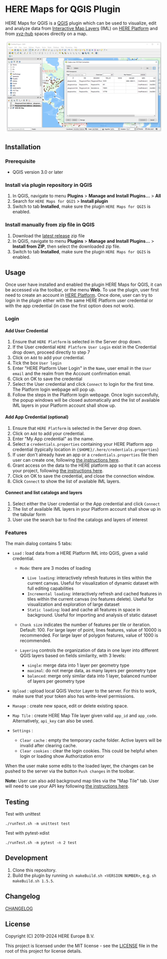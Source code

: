 # HERE Maps for QGIS Plugin


HERE Maps for QGIS is a [QGIS](https://www.qgis.org) plugin which can be used to visualize, edit and analyze data from [Interactive Map Layers](https://www.here.com/docs/bundle/data-api-developer-guide/page/rest/layers.html#interactive-map-layers) (IML) on [HERE Platform](https://platform.here.com/) and from [xyz-hub](https://github.com/heremaps/xyz-hub) spaces directly on a map.

![new connection](res/new-connection.png)

## Installation

### Prerequisite

* QGIS version 3.0 or later

### Install via plugin repository in QGIS

1. In QGIS, navigate to menu **Plugins** > **Manage and Install Plugins...** > **All**
2. Search for `HERE Maps for QGIS` > **Install plugin**
3. Switch to tab **Installed**, make sure the plugin `HERE Maps for QGIS` is enabled.

### Install manually from zip file in QGIS

1. Download the [latest release](https://github.com/heremaps/xyz-qgis-plugin/releases) zip file
2. In QGIS, navigate to menu **Plugins** > **Manage and Install Plugins...** > **Install from ZIP**, then select the downloaded zip file.
3. Switch to tab **Installed**, make sure the plugin `HERE Maps for QGIS` is enabled.

## Usage

Once user have installed and enabled the plugin HERE Maps for QGIS, it can be accessed via the toolbar, or the menu **Web**. To use the plugin, user first need to create an account in [HERE Platform](https://platform.here.com/). Once done, user can try to login in the plugin either with the same HERE Platform user credential or with the app credential (in case the first option does not work).

### Login

#### Add User Credential

1. Ensure that `HERE Platform` is selected in the Server drop down.
2. If the User credential `HERE Platform User Login` exist in the Credential drop down, proceed directly to step 7
3. Click on `Add` to add your credential.
4. Tick the box `User login`
5. Enter "HERE Platform User Login" in the `Name`, user email in the `User email` and the realm from the Account confirmation email.
6. Click on OK to save the credential
7. Select the User credential and click `Connect` to login for the first time. The Platform login webpage will pop up.
8. Follow the steps in the Platform login webpage. Once login succesfully, the popup windows will be closed automatically and the list of available IML layers in your Platform account shall show up.

#### Add App Credential (optional)

1. Ensure that `HERE Platform` is selected in the Server drop down.
2. Click on `Add` to add your credential.
3. Enter "My App credential" as the name.
4. Select a `credentials.properties` containing your HERE Platform app credential (typically location in `{$HOME}/.here/credentials.properties`)
5. If user don't already have an app or a `credentials.properties` file then user can create one, following [the instructions here](https://www.here.com/docs/bundle/identity-and-access-management-developer-guide/page/topics/plat-token.html).
6. Grant access on the data to the HERE platform app so that it can access your project, following [the instructions here](https://www.here.com/docs/bundle/identity-and-access-management-developer-guide/page/topics/manage-projects.html).
7. Click on OK to save the credential, and close the connection window.
8. Click `Connect` to show the list of available IML layers.

#### Connect and list catalogs and layers

1. Select either the User credential or the App credential and click `Connect` 
2. The list of available IML layers in your Platform account shall show up in the tabular form
3. User use the search bar to find the catalogs and layers of interest

### Features

The main dialog contains 5 tabs:

+ `Load` : load data from a HERE Platform IML into QGIS, given a valid credential.

    + `Mode`: there are 3 modes of loading
        + `Live loading`: interactively refresh features in tiles within the current canvas. Useful for visualization of dynamic dataset with full editing capabilities
        + `Incremental loading`: interactively refresh and cached features in tiles within the current canvas (no features delete). Useful for visualization and exploration of large dataset
        + `Static loading`: load and cache all features in space in background. Useful for importing and analysis of static dataset

    + `Chunk size` indicates the number of features per tile or iteration. Default: 100. For large layer of point, lines features, value of 10000 is recommended. For large layer of polygon features, value of 1000 is recommended.

    + `Layering` controls the organization of data in one layer into different QGIS layers based on fields similarity, with 3 levels:
        + `single`: merge data into 1 layer per geometry type
        + `maximal`: do not merge data, as many layers per geometry type
        + `balanced`: merge only similar data into 1 layer, balanced number of layers per geometry type

+ `Upload` : upload local QGIS Vector Layer to the server. For this to work, make sure that your token also has write-level permissions.

+ `Manage` : create new space, edit or delete existing space.

+ `Map Tile` : create HERE Map Tile layer given valid `app_id` and `app_code`. Alternatively, `api_key` can also be used.

+ `Settings` :

    + `Clear cache` : empty the temporary cache folder. Active layers will be invalid after clearing cache.
    + `Clear cookies` : clear the login cookies. This could be helpful when login or loading show Authorization error

When the user make some edits to the loaded layer, the changes can be pushed to the server via the button `Push changes` in the toolbar.

**Note:** User can also add background map tiles via the "Map Tile" tab. User will need to use your API key following [the instructions here](https://www.here.com/docs/bundle/identity-and-access-management-developer-guide/page/topics/plat-using-apikeys.html).

## Testing

Test with unittest
```
./runTest.sh -m unittest test
```

Test with pytest-xdist
```
./runTest.sh -m pytest -n 2 test
```

## Development

1. Clone this repository.
2. Build the plugin by running `sh makeBuild.sh <VERSION NUMBER>`,
e.g. `sh makeBuild.sh 1.5.5`.

## Changelog
[CHANGELOG](CHANGELOG.md)

## License

Copyright (C) 2019-2024 HERE Europe B.V.

This project is licensed under the MIT license - see the [LICENSE](./LICENSE) file in the root of this project for license details.
